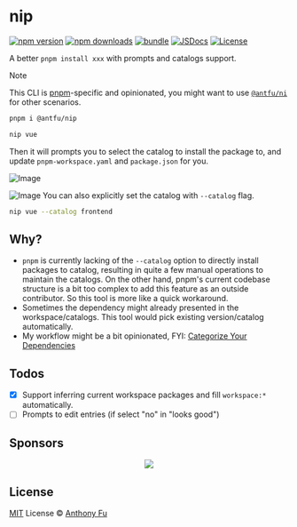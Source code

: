 # nip

[![npm version][npm-version-src]][npm-version-href]
[![npm downloads][npm-downloads-src]][npm-downloads-href]
[![bundle][bundle-src]][bundle-href]
[![JSDocs][jsdocs-src]][jsdocs-href]
[![License][license-src]][license-href]

A better `pnpm install xxx` with prompts and catalogs support.

> [!NOTE]
> This CLI is [pnpm](https://pnpm.io/)-specific and opinionated, you might want to use [`@antfu/ni`](https://github.com/antfu-collective/ni) for other scenarios.
```bash
pnpm i @antfu/nip
```

```bash
nip vue
```

Then it will prompts you to select the catalog to install the package to, and update `pnpm-workspace.yaml` and `package.json` for you.

![Image](https://github.com/user-attachments/assets/a300868e-95fd-4f93-984b-0ed638b90485)

![Image](https://github.com/user-attachments/assets/45d1b47b-8c3e-4bd2-912d-e4fdfbf886af)
You can also explicitly set the catalog with `--catalog` flag.

```bash
nip vue --catalog frontend
```

## Why?

- `pnpm` is currently lacking of the `--catalog` option to directly install packages to catalog, resulting in quite a few manual operations to maintain the catalogs. On the other hand, pnpm's current codebase structure is a bit too complex to add this feature as an outside contributor. So this tool is more like a quick workaround.
- Sometimes the dependency might already presented in the workspace/catalogs. This tool would pick existing version/catalog automatically.
- My workflow might be a bit opinionated, FYI: [Categorize Your Dependencies](https://antfu.me/posts/categorize-deps)

## Todos

- [x] Support inferring current workspace packages and fill `workspace:*` automatically.
- [ ] Prompts to edit entries (if select "no" in "looks good")

## Sponsors

<p align="center">
  <a href="https://cdn.jsdelivr.net/gh/antfu/static/sponsors.svg">
    <img src='https://cdn.jsdelivr.net/gh/antfu/static/sponsors.svg'/>
  </a>
</p>

## License

[MIT](./LICENSE) License © [Anthony Fu](https://github.com/antfu)

<!-- Badges -->

[npm-version-src]: https://img.shields.io/npm/v/@antfu/nip?style=flat&colorA=080f12&colorB=1fa669
[npm-version-href]: https://npmjs.com/package/@antfu/nip
[npm-downloads-src]: https://img.shields.io/npm/dm/@antfu/nip?style=flat&colorA=080f12&colorB=1fa669
[npm-downloads-href]: https://npmjs.com/package/@antfu/nip
[bundle-src]: https://img.shields.io/bundlephobia/minzip/@antfu/nip?style=flat&colorA=080f12&colorB=1fa669&label=minzip
[bundle-href]: https://bundlephobia.com/result?p=@antfu/nip
[license-src]: https://img.shields.io/github/license/antfu/nip.svg?style=flat&colorA=080f12&colorB=1fa669
[license-href]: https://github.com/antfu/nip/blob/main/LICENSE
[jsdocs-src]: https://img.shields.io/badge/jsdocs-reference-080f12?style=flat&colorA=080f12&colorB=1fa669
[jsdocs-href]: https://www.jsdocs.io/package/@antfu/nip
